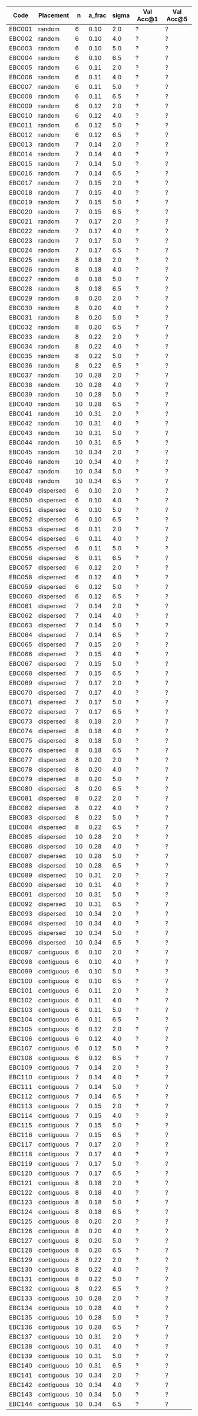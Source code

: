 | Code | Placement | n | a_frac | sigma | Val Acc@1 | Val Acc@5 |
|------|-----------|---|--------|-------|-----------|-----------|
| EBC001 | random | 6 | 0.10 | 2.0 | ? | ? |
| EBC002 | random | 6 | 0.10 | 4.0 | ? | ? |
| EBC003 | random | 6 | 0.10 | 5.0 | ? | ? |
| EBC004 | random | 6 | 0.10 | 6.5 | ? | ? |
| EBC005 | random | 6 | 0.11 | 2.0 | ? | ? |
| EBC006 | random | 6 | 0.11 | 4.0 | ? | ? |
| EBC007 | random | 6 | 0.11 | 5.0 | ? | ? |
| EBC008 | random | 6 | 0.11 | 6.5 | ? | ? |
| EBC009 | random | 6 | 0.12 | 2.0 | ? | ? |
| EBC010 | random | 6 | 0.12 | 4.0 | ? | ? |
| EBC011 | random | 6 | 0.12 | 5.0 | ? | ? |
| EBC012 | random | 6 | 0.12 | 6.5 | ? | ? |
| EBC013 | random | 7 | 0.14 | 2.0 | ? | ? |
| EBC014 | random | 7 | 0.14 | 4.0 | ? | ? |
| EBC015 | random | 7 | 0.14 | 5.0 | ? | ? |
| EBC016 | random | 7 | 0.14 | 6.5 | ? | ? |
| EBC017 | random | 7 | 0.15 | 2.0 | ? | ? |
| EBC018 | random | 7 | 0.15 | 4.0 | ? | ? |
| EBC019 | random | 7 | 0.15 | 5.0 | ? | ? |
| EBC020 | random | 7 | 0.15 | 6.5 | ? | ? |
| EBC021 | random | 7 | 0.17 | 2.0 | ? | ? |
| EBC022 | random | 7 | 0.17 | 4.0 | ? | ? |
| EBC023 | random | 7 | 0.17 | 5.0 | ? | ? |
| EBC024 | random | 7 | 0.17 | 6.5 | ? | ? |
| EBC025 | random | 8 | 0.18 | 2.0 | ? | ? |
| EBC026 | random | 8 | 0.18 | 4.0 | ? | ? |
| EBC027 | random | 8 | 0.18 | 5.0 | ? | ? |
| EBC028 | random | 8 | 0.18 | 6.5 | ? | ? |
| EBC029 | random | 8 | 0.20 | 2.0 | ? | ? |
| EBC030 | random | 8 | 0.20 | 4.0 | ? | ? |
| EBC031 | random | 8 | 0.20 | 5.0 | ? | ? |
| EBC032 | random | 8 | 0.20 | 6.5 | ? | ? |
| EBC033 | random | 8 | 0.22 | 2.0 | ? | ? |
| EBC034 | random | 8 | 0.22 | 4.0 | ? | ? |
| EBC035 | random | 8 | 0.22 | 5.0 | ? | ? |
| EBC036 | random | 8 | 0.22 | 6.5 | ? | ? |
| EBC037 | random | 10 | 0.28 | 2.0 | ? | ? |
| EBC038 | random | 10 | 0.28 | 4.0 | ? | ? |
| EBC039 | random | 10 | 0.28 | 5.0 | ? | ? |
| EBC040 | random | 10 | 0.28 | 6.5 | ? | ? |
| EBC041 | random | 10 | 0.31 | 2.0 | ? | ? |
| EBC042 | random | 10 | 0.31 | 4.0 | ? | ? |
| EBC043 | random | 10 | 0.31 | 5.0 | ? | ? |
| EBC044 | random | 10 | 0.31 | 6.5 | ? | ? |
| EBC045 | random | 10 | 0.34 | 2.0 | ? | ? |
| EBC046 | random | 10 | 0.34 | 4.0 | ? | ? |
| EBC047 | random | 10 | 0.34 | 5.0 | ? | ? |
| EBC048 | random | 10 | 0.34 | 6.5 | ? | ? |
| EBC049 | dispersed | 6 | 0.10 | 2.0 | ? | ? |
| EBC050 | dispersed | 6 | 0.10 | 4.0 | ? | ? |
| EBC051 | dispersed | 6 | 0.10 | 5.0 | ? | ? |
| EBC052 | dispersed | 6 | 0.10 | 6.5 | ? | ? |
| EBC053 | dispersed | 6 | 0.11 | 2.0 | ? | ? |
| EBC054 | dispersed | 6 | 0.11 | 4.0 | ? | ? |
| EBC055 | dispersed | 6 | 0.11 | 5.0 | ? | ? |
| EBC056 | dispersed | 6 | 0.11 | 6.5 | ? | ? |
| EBC057 | dispersed | 6 | 0.12 | 2.0 | ? | ? |
| EBC058 | dispersed | 6 | 0.12 | 4.0 | ? | ? |
| EBC059 | dispersed | 6 | 0.12 | 5.0 | ? | ? |
| EBC060 | dispersed | 6 | 0.12 | 6.5 | ? | ? |
| EBC061 | dispersed | 7 | 0.14 | 2.0 | ? | ? |
| EBC062 | dispersed | 7 | 0.14 | 4.0 | ? | ? |
| EBC063 | dispersed | 7 | 0.14 | 5.0 | ? | ? |
| EBC064 | dispersed | 7 | 0.14 | 6.5 | ? | ? |
| EBC065 | dispersed | 7 | 0.15 | 2.0 | ? | ? |
| EBC066 | dispersed | 7 | 0.15 | 4.0 | ? | ? |
| EBC067 | dispersed | 7 | 0.15 | 5.0 | ? | ? |
| EBC068 | dispersed | 7 | 0.15 | 6.5 | ? | ? |
| EBC069 | dispersed | 7 | 0.17 | 2.0 | ? | ? |
| EBC070 | dispersed | 7 | 0.17 | 4.0 | ? | ? |
| EBC071 | dispersed | 7 | 0.17 | 5.0 | ? | ? |
| EBC072 | dispersed | 7 | 0.17 | 6.5 | ? | ? |
| EBC073 | dispersed | 8 | 0.18 | 2.0 | ? | ? |
| EBC074 | dispersed | 8 | 0.18 | 4.0 | ? | ? |
| EBC075 | dispersed | 8 | 0.18 | 5.0 | ? | ? |
| EBC076 | dispersed | 8 | 0.18 | 6.5 | ? | ? |
| EBC077 | dispersed | 8 | 0.20 | 2.0 | ? | ? |
| EBC078 | dispersed | 8 | 0.20 | 4.0 | ? | ? |
| EBC079 | dispersed | 8 | 0.20 | 5.0 | ? | ? |
| EBC080 | dispersed | 8 | 0.20 | 6.5 | ? | ? |
| EBC081 | dispersed | 8 | 0.22 | 2.0 | ? | ? |
| EBC082 | dispersed | 8 | 0.22 | 4.0 | ? | ? |
| EBC083 | dispersed | 8 | 0.22 | 5.0 | ? | ? |
| EBC084 | dispersed | 8 | 0.22 | 6.5 | ? | ? |
| EBC085 | dispersed | 10 | 0.28 | 2.0 | ? | ? |
| EBC086 | dispersed | 10 | 0.28 | 4.0 | ? | ? |
| EBC087 | dispersed | 10 | 0.28 | 5.0 | ? | ? |
| EBC088 | dispersed | 10 | 0.28 | 6.5 | ? | ? |
| EBC089 | dispersed | 10 | 0.31 | 2.0 | ? | ? |
| EBC090 | dispersed | 10 | 0.31 | 4.0 | ? | ? |
| EBC091 | dispersed | 10 | 0.31 | 5.0 | ? | ? |
| EBC092 | dispersed | 10 | 0.31 | 6.5 | ? | ? |
| EBC093 | dispersed | 10 | 0.34 | 2.0 | ? | ? |
| EBC094 | dispersed | 10 | 0.34 | 4.0 | ? | ? |
| EBC095 | dispersed | 10 | 0.34 | 5.0 | ? | ? |
| EBC096 | dispersed | 10 | 0.34 | 6.5 | ? | ? |
| EBC097 | contiguous | 6 | 0.10 | 2.0 | ? | ? |
| EBC098 | contiguous | 6 | 0.10 | 4.0 | ? | ? |
| EBC099 | contiguous | 6 | 0.10 | 5.0 | ? | ? |
| EBC100 | contiguous | 6 | 0.10 | 6.5 | ? | ? |
| EBC101 | contiguous | 6 | 0.11 | 2.0 | ? | ? |
| EBC102 | contiguous | 6 | 0.11 | 4.0 | ? | ? |
| EBC103 | contiguous | 6 | 0.11 | 5.0 | ? | ? |
| EBC104 | contiguous | 6 | 0.11 | 6.5 | ? | ? |
| EBC105 | contiguous | 6 | 0.12 | 2.0 | ? | ? |
| EBC106 | contiguous | 6 | 0.12 | 4.0 | ? | ? |
| EBC107 | contiguous | 6 | 0.12 | 5.0 | ? | ? |
| EBC108 | contiguous | 6 | 0.12 | 6.5 | ? | ? |
| EBC109 | contiguous | 7 | 0.14 | 2.0 | ? | ? |
| EBC110 | contiguous | 7 | 0.14 | 4.0 | ? | ? |
| EBC111 | contiguous | 7 | 0.14 | 5.0 | ? | ? |
| EBC112 | contiguous | 7 | 0.14 | 6.5 | ? | ? |
| EBC113 | contiguous | 7 | 0.15 | 2.0 | ? | ? |
| EBC114 | contiguous | 7 | 0.15 | 4.0 | ? | ? |
| EBC115 | contiguous | 7 | 0.15 | 5.0 | ? | ? |
| EBC116 | contiguous | 7 | 0.15 | 6.5 | ? | ? |
| EBC117 | contiguous | 7 | 0.17 | 2.0 | ? | ? |
| EBC118 | contiguous | 7 | 0.17 | 4.0 | ? | ? |
| EBC119 | contiguous | 7 | 0.17 | 5.0 | ? | ? |
| EBC120 | contiguous | 7 | 0.17 | 6.5 | ? | ? |
| EBC121 | contiguous | 8 | 0.18 | 2.0 | ? | ? |
| EBC122 | contiguous | 8 | 0.18 | 4.0 | ? | ? |
| EBC123 | contiguous | 8 | 0.18 | 5.0 | ? | ? |
| EBC124 | contiguous | 8 | 0.18 | 6.5 | ? | ? |
| EBC125 | contiguous | 8 | 0.20 | 2.0 | ? | ? |
| EBC126 | contiguous | 8 | 0.20 | 4.0 | ? | ? |
| EBC127 | contiguous | 8 | 0.20 | 5.0 | ? | ? |
| EBC128 | contiguous | 8 | 0.20 | 6.5 | ? | ? |
| EBC129 | contiguous | 8 | 0.22 | 2.0 | ? | ? |
| EBC130 | contiguous | 8 | 0.22 | 4.0 | ? | ? |
| EBC131 | contiguous | 8 | 0.22 | 5.0 | ? | ? |
| EBC132 | contiguous | 8 | 0.22 | 6.5 | ? | ? |
| EBC133 | contiguous | 10 | 0.28 | 2.0 | ? | ? |
| EBC134 | contiguous | 10 | 0.28 | 4.0 | ? | ? |
| EBC135 | contiguous | 10 | 0.28 | 5.0 | ? | ? |
| EBC136 | contiguous | 10 | 0.28 | 6.5 | ? | ? |
| EBC137 | contiguous | 10 | 0.31 | 2.0 | ? | ? |
| EBC138 | contiguous | 10 | 0.31 | 4.0 | ? | ? |
| EBC139 | contiguous | 10 | 0.31 | 5.0 | ? | ? |
| EBC140 | contiguous | 10 | 0.31 | 6.5 | ? | ? |
| EBC141 | contiguous | 10 | 0.34 | 2.0 | ? | ? |
| EBC142 | contiguous | 10 | 0.34 | 4.0 | ? | ? |
| EBC143 | contiguous | 10 | 0.34 | 5.0 | ? | ? |
| EBC144 | contiguous | 10 | 0.34 | 6.5 | ? | ? |
